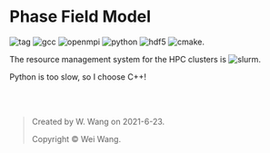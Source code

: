 # Phase Field Model


![tag](https://img.shields.io/badge/Version-v0.1-green.svg) ![gcc](https://img.shields.io/badge/GCC-9.3.0-lightgrey.svg) 
![openmpi](https://img.shields.io/badge/OpenMPI-3.1.6-red.svg) 
![python](https://img.shields.io/badge/Python-3.8.6-brightgreen.svg) ![hdf5](https://img.shields.io/badge/HDF5-1.10.7-ff69b4.svg) 
![cmake](https://img.shields.io/badge/CMake-3.18.4-eacd76.svg).

The resource management system for the HPC clusters is
![slurm](https://img.shields.io/badge/SLURM-19.05.7-44cef6.svg).

Python is too slow, so I choose C++!



<br />
<br />

>	Created by W. Wang on 2021-6-23.
>
>	Copyright © Wei Wang.